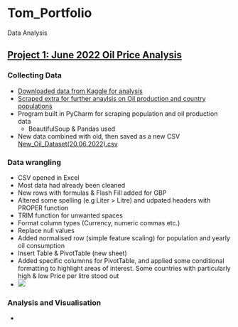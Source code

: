 # Tom_Portfolio

Data Analysis


## [Project 1: June 2022 Oil Price Analysis](https://github.com/jaffacakes2323/oil_price_scraping)

### Collecting Data
- [Downloaded data from Kaggle for analysis](https://www.kaggle.com/datasets/zusmani/petrolgas-prices-worldwide)
- [Scraped extra for further anaylsis on Oil production and country populations](https://www.worldometers.info/oil/oil-production-by-country/)
- Program built in PyCharm for scraping population and oil production data
  - BeautifulSoup & Pandas used
- New data combined with old, then saved as a new CSV [New_Oil_Dataset(20.06.2022).csv](https://github.com/jaffacakes2323/oil_price_scraping/blob/main/New_Oil_Dataset(20.06.2022).csv)

### Data wrangling
- CSV opened in Excel
- Most data had already been cleaned
- New rows with formulas & Flash Fill added for GBP
- Altered some spelling (e.g Liter > Litre) and udpated headers with PROPER function
- TRIM function for unwanted spaces
- Format column types (Currency, numeric commas etc.)
- Replace null values
- Added normalised row (simple feature scaling) for population and yearly oil consumption
- Insert Table & PivotTable (new sheet)
- Added specific columnns for PivotTable, and applied some conditional formatting to highlight areas of interest. Some countries with particularly high & low Price per litre stood out
- ![](https://github.com/jaffacakes2323/Tom_Portfolio/blob/main/images/oil_pivot.png)

### Analysis and Visualisation
- 
